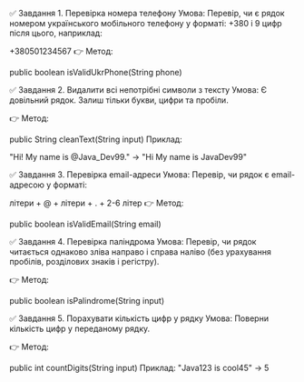 ✅ Завдання 1. Перевірка номера телефону
Умова: Перевір, чи є рядок номером українського мобільного телефону у форматі:
+380 і 9 цифр після цього, наприклад:

+380501234567
👉 Метод:

public boolean isValidUkrPhone(String phone)



✅ Завдання 2. Видалити всі непотрібні символи з тексту
Умова: Є довільний рядок. Залиш тільки букви, цифри та пробіли.

👉 Метод:

public String cleanText(String input)
Приклад:

"Hi! My name is @Java_Dev99." → "Hi My name is JavaDev99"


✅ Завдання 3. Перевірка email-адреси
Умова: Перевір, чи рядок є email-адресою у форматі:

літери + @ + літери + . + 2-6 літер
👉 Метод:

public boolean isValidEmail(String email)

✅ Завдання 4. Перевірка паліндрома
Умова: Перевір, чи рядок читається однаково зліва
направо і справа наліво (без урахування пробілів,
розділових знаків і регістру).

👉 Метод:

public boolean isPalindrome(String input)

✅ Завдання 5. Порахувати кількість цифр у рядку
Умова: Поверни кількість цифр у переданому рядку.

👉 Метод:

public int countDigits(String input)
Приклад:
"Java123 is cool45" → 5